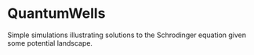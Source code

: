 # QuantumWells
Simple simulations illustrating solutions to the Schrodinger equation given some potential landscape.
